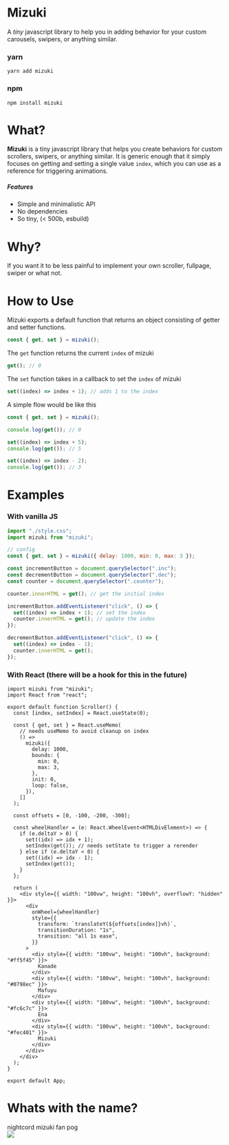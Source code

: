 # Mizuki

A _tiny_ javascript library to help you in adding behavior for your custom carousels, swipers, or anything similar.

### yarn

```
yarn add mizuki
```

### npm

```
npm install mizuki
```

# What?

**Mizuki** is a tiny javascript library that helps you create behaviors for custom scrollers, swipers, or anything similar. It is generic enough that it simply focuses on getting and setting a single value `index`, which you can use as a reference for triggering animations.

##### Features

- Simple and minimalistic API
- No dependencies
- So tiny, (< 500b, esbuild)

# Why?

If you want it to be less painful to implement your own scroller, fullpage, swiper or what not.


# How to Use

Mizuki exports a default function that returns an object consisting of getter and setter functions.

```ts
const { get, set } = mizuki();
```

The `get` function returns the current `index` of mizuki

```ts
get(); // 0
```

The `set` function takes in a callback to set the `index` of mizuki

```ts
set((index) => index + 1); // adds 1 to the index
```

A simple flow would be like this

```ts
const { get, set } = mizuki();

console.log(get()); // 0

set((index) => index + 5);
console.log(get()); // 5

set((index) => index - 2);
console.log(get()); // 3
```

# Examples

### With vanilla JS

```js
import "./style.css";
import mizuki from "mizuki";

// config
const { get, set } = mizuki({ delay: 1000, min: 0, max: 3 });

const incrementButton = document.querySelector(".inc");
const decrementButton = document.querySelector(".dec");
const counter = document.querySelector(".counter");

counter.innerHTML = get(); // get the initial index

incrementButton.addEventListener("click", () => {
  set((index) => index + 1); // set the index
  counter.innerHTML = get(); // update the index
});

decrementButton.addEventListener("click", () => {
  set((index) => index - 1);
  counter.innerHTML = get();
});
```

### With React (there will be a hook for this in the future)

```tsx
import mizuki from "mizuki";
import React from "react";

export default function Scroller() {
  const [index, setIndex] = React.useState(0);

  const { get, set } = React.useMemo(
    // needs useMemo to avoid cleanup on index
    () =>
      mizuki({
        delay: 1000,
        bounds: {
          min: 0,
          max: 3,
        },
        init: 0,
        loop: false,
      }),
    []
  );

  const offsets = [0, -100, -200, -300];

  const wheelHandler = (e: React.WheelEvent<HTMLDivElement>) => {
    if (e.deltaY > 0) {
      set((idx) => idx + 1);
      setIndex(get()); // needs setState to trigger a rerender
    } else if (e.deltaY < 0) {
      set((idx) => idx - 1);
      setIndex(get());
    }
  };

  return (
    <div style={{ width: "100vw", height: "100vh", overflowY: "hidden" }}>
      <div
        onWheel={wheelHandler}
        style={{
          transform: `translateY(${offsets[index]}vh)`,
          transitionDuration: "1s",
          transition: "all 1s ease",
        }}
      >
        <div style={{ width: "100vw", height: "100vh", background: "#ff5f45" }}>
          Kanade
        </div>
        <div style={{ width: "100vw", height: "100vh", background: "#0798ec" }}>
          Mafuyu
        </div>
        <div style={{ width: "100vw", height: "100vh", background: "#fc6c7c" }}>
          Ena
        </div>
        <div style={{ width: "100vw", height: "100vh", background: "#fec401" }}>
          Mizuki
        </div>
      </div>
    </div>
  );
}

export default App;
```

# Whats with the name?

nightcord mizuki fan pog \
<img src='https://static.wikia.nocookie.net/projectsekai/images/8/8d/Akiyama_Mizuki_school_chibi.png'/>

